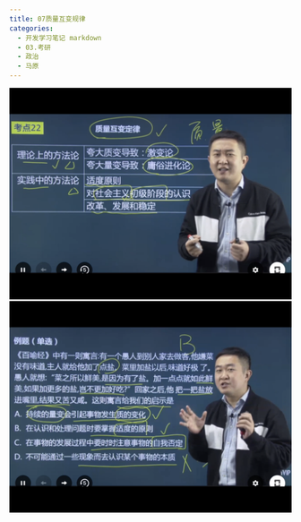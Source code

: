 ```yaml
---
title: 07质量互变规律
categories:
  - 开发学习笔记 markdown
  - 03.考研
  - 政治
  - 马原
---
```

![IMG_0287](https://raw.githubusercontent.com/ayrikiya/pic-store/main/ky/IMG_0287.png)
![IMG_0289](https://raw.githubusercontent.com/ayrikiya/pic-store/main/ky/IMG_0289.png)

